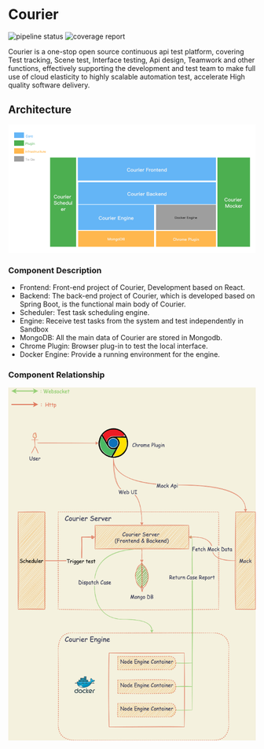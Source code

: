# Courier
![pipeline status](https://gitlab.smsassist.com/smsdevops/smsdevopsplatform/sms-satp/badges/develop/pipeline.svg)
![coverage report](https://gitlab.smsassist.com/smsdevops/smsdevopsplatform/sms-satp/badges/develop/coverage.svg?job=task_test)

Courier is a one-stop open source continuous api test platform, covering Test tracking, Scene test, Interface testing, Api design, Teamwork and other functions, effectively supporting the development and test team to make full use of cloud elasticity to highly scalable automation test, accelerate High quality software delivery.




## Architecture

![](doc/img/courier-arch.png)

### Component Description

* Frontend: Front-end project of Courier, Development based on React.
* Backend: The back-end project of Courier, which is developed based on Spring Boot, is the functional main body of Courier.
* Scheduler: Test task scheduling engine.
* Engine: Receive test tasks from the system and test independently in Sandbox
* MongoDB: All the main data of Courier are stored in Mongodb.
* Chrome Plugin: Browser plug-in to test the local interface.
* Docker Engine: Provide a running environment for the engine.

### Component Relationship
![](doc/img/courier.png)